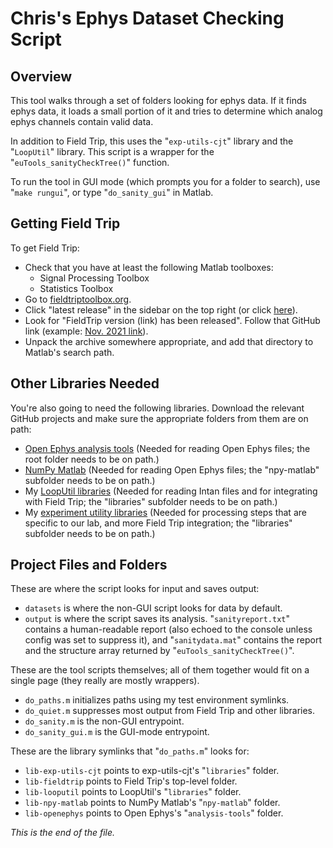 # Chris's Ephys Dataset Checking Script

## Overview

This tool walks through a set of folders looking for ephys data. If it finds
ephys data, it loads a small portion of it and tries to determine which
analog ephys channels contain valid data.

In addition to Field Trip, this uses the "`exp-utils-cjt`" library and the
"`LoopUtil`" library. This script is a wrapper for the
"`euTools_sanityCheckTree()`" function.

To run the tool in GUI mode (which prompts you for a folder to search), use
"`make rungui`", or type "`do_sanity_gui`" in Matlab.

## Getting Field Trip

To get Field Trip:
* Check that you have at least the following Matlab toolboxes:
    * Signal Processing Toolbox
    * Statistics Toolbox
* Go to [fieldtriptoolbox.org](https://www.fieldtriptoolbox.org).
* Click "latest release" in the sidebar on the top right
(or click [here](https://www.fieldtriptoolbox.org/#latest-release)).
* Look for "FieldTrip version (link) has been released". Follow that
GitHub link (example: 
[Nov. 2021 link](http://github.com/fieldtrip/fieldtrip/releases/tag/20211118)).
* Unpack the archive somewhere appropriate, and add that directory to
Matlab's search path.

## Other Libraries Needed

You're also going to need the following libraries. Download the relevant
GitHub projects and make sure the appropriate folders from them are on path:

* [Open Ephys analysis tools](https://github.com/open-ephys/analysis-tools)
(Needed for reading Open Ephys files; the root folder needs to be on path.)
* [NumPy Matlab](https://github.com/kwikteam/npy-matlab)
(Needed for reading Open Ephys files; the "npy-matlab" subfolder needs to be
on path.)
* My [LoopUtil libraries](https://github.com/att-circ-contrl/LoopUtil)
(Needed for reading Intan files and for integrating with Field Trip; the
"libraries" subfolder needs to be on path.)
* My [experiment utility libraries](https://github.com/att-circ-contrl/exp-utils-cjt)
(Needed for processing steps that are specific to our lab, and more Field
Trip integration; the "libraries" subfolder needs to be on path.)

## Project Files and Folders

These are where the script looks for input and saves output:
* `datasets` is where the non-GUI script looks for data by default.
* `output` is where the script saves its analysis. "`sanityreport.txt`"
contains a human-readable report (also echoed to the console unless config
was set to suppress it), and "`sanitydata.mat`" contains the report and the
structure array returned by "`euTools_sanityCheckTree()`".

These are the tool scripts themselves; all of them together would fit on a
single page (they really are mostly wrappers).
* `do_paths.m` initializes paths using my test environment symlinks.
* `do_quiet.m` suppresses most output from Field Trip and other libraries.
* `do_sanity.m` is the non-GUI entrypoint.
* `do_sanity_gui.m` is the GUI-mode entrypoint.

These are the library symlinks that "`do_paths.m`" looks for:
* `lib-exp-utils-cjt` points to exp-utils-cjt's "`libraries`" folder.
* `lib-fieldtrip` points to Field Trip's top-level folder.
* `lib-looputil` points to LoopUtil's "`libraries`" folder.
* `lib-npy-matlab` points to NumPy Matlab's "`npy-matlab`" folder.
* `lib-openephys` points to Open Ephys's "`analysis-tools`" folder.


*This is the end of the file.*
